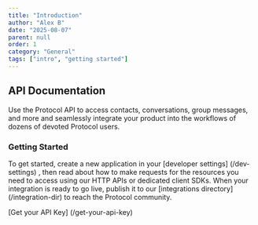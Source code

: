 ```yaml
---
title: "Introduction"
author: "Alex B"
date: "2025-08-07"
parent: null
order: 1
category: "General"
tags: ["intro", "getting started"]
---
```


## API Documentation

Use the Protocol API to access contacts, conversations, group messages, and more and seamlessly integrate your product into the workflows of dozens of devoted Protocol users.

### Getting Started

To get started, create a new application in your [developer settings] (/dev-settings) , then read about how to make requests for the resources you need to access using our HTTP APIs or dedicated client SDKs. When your integration is ready to go live, publish it to our [integrations directory] (/integration-dir) to reach the Protocol community.

[Get your API Key] (/get-your-api-key)
